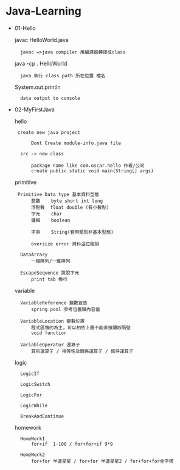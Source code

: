 # Java-Learning

* 01-Hello
    
    javac HelloWorld.java
        
        javac =>java compiler 用編譯器轉譯成class

    java -cp . HelloWorld
        
        java 執行 class path 所在位置 檔名

    System.out.println
        
        data output to console

* 02-MyFirstJava
    
    hello
       
       create new java project
       
            Dont Create module-info.java file

        src -> new class
            
            package name like com.oscar.hello 作者/公司
            create public static void main(String[] args)
            
    primitive
       
       Primitive Data type 基本資料型態
            整數    byte short int long
            浮點數  float double (有小數點)
            字元    char
            邏輯    boolean    

            字串    String(套用類別非基本型態)

            oversize error 資料溢位錯誤
            
        DataArrary
            一維陣列/一維陣列

        EscapeSequence 跳脫字元
            print tab 換行
            
    variable
    
        VariableReference 變數宣告
            spring pool 參考位置跟內容值
            
        VariableLocation 變數位置
            程式區塊的為主，可以相依上層不能直接讀取隔壁
            void function

        VariableOperator 運算子
            算術運算子 / 相等性及關係運算子 / 條件運算子

    logic

        LogicIf

        LogicSwitch

        LogicFor

        LogicWhile

        BreakAndContinue

     homework

        HomeWork1   
            for+if  1-100 / for+for+if 9*9

        HomeWork2
            for+for 半邊星星 / for+for 半邊星星2 / for+for+for金字塔

        